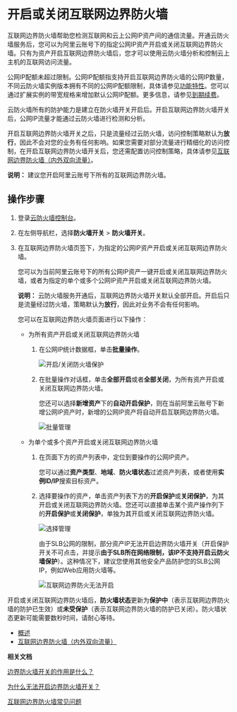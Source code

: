 # 开启或关闭互联网边界防火墙

互联网边界防火墙帮助您检测互联网和云上公网IP资产间的通信流量。开通云防火墙服务后，您可以为阿里云账号下的指定公网IP资产开启或关闭互联网边界防火墙。只有为资产开启互联网边界防火墙后，您才可以使用云防火墙分析和控制云上主机的互联网访问流量。

公网IP配额未超过限制。公网IP配额指支持开启互联网边界防火墙的公网IP数量，不同云防火墙实例版本拥有不同的公网IP配额限制，具体请参见[功能特性](/cn.zh-CN/产品简介/功能特性.md)。您可以通过扩展实例的带宽规格来增加默认公网IP配额。更多信息，请参见[到期续费](/cn.zh-CN/计费与开通服务/到期续费.md)。

云防火墙所有的防护能力是建立在防火墙开关开启后。开启互联网边界防火墙开关后，公网IP流量才能通过云防火墙进行检测和分析。

开启互联网边界防火墙开关之后，只是流量经过云防火墙，访问控制策略默认为**放行**，因此不会对您的业务有任何影响。如果您需要对部分流量进行精细化的访问控制，在开启互联网边界防火墙开关后，您还需配置访问控制策略，具体请参见[互联网边界防火墙（内外双向流量）](/cn.zh-CN/访问控制/互联网边界防火墙（内外双向流量）.md)。

**说明：** 建议您开启阿里云账号下所有的互联网边界防火墙。

## 操作步骤

1.  登录[云防火墙控制台](https://yundun.console.aliyun.com/?p=cfwnext)。

2.  在左侧导航栏，选择**防火墙开关** \> **防火墙开关**。

3.  在互联网边界防火墙页签下，为指定的公网IP资产开启或关闭互联网边界防火墙。

    您可以为当前阿里云账号下的所有公网IP资产一键开启或关闭互联网边界防火墙，或者为指定的单个或多个公网IP资产开启或关闭互联网边界防火墙。

    **说明：** 云防火墙服务开通后，互联网边界防火墙开关默认全部开启。开启后只是流量经过防火墙，策略默认为**放行**，因此对业务不会有任何影响。

    您可以在互联网边界防火墙页面进行以下操作：

    -   为所有资产开启或关闭互联网边界防火墙
        1.  在公网IP统计数据框，单击**批量操作**。

            ![开启/关闭防火墙保护](https://static-aliyun-doc.oss-accelerate.aliyuncs.com/assets/img/zh-CN/4246298951/p72297.png)

        2.  在批量操作对话框，单击**全部开启**或者**全部关闭**，为所有资产开启或关闭互联网边界防火墙。

            您还可以选择**新增资产**下的**自动开启保护**，则在当前阿里云账号下新增公网IP资产时，新增的公网IP资产将自动开启互联网边界防火墙。

            ![批量管理](https://static-aliyun-doc.oss-accelerate.aliyuncs.com/assets/img/zh-CN/4246298951/p53973.png)

    -   为单个或多个资产开启或关闭互联网边界防火墙
        1.  在页面下方的资产列表中，定位到要操作的公网IP资产。

            您可以通过**资产类型**、**地域**、**防火墙状态**过滤资产列表，或者使用**实例ID/IP**搜索目标资产。

        2.  选择要操作的资产，单击资产列表下方的**开启保护**或**关闭保护**，为其开启或关闭互联网边界防火墙。您还可以直接单击某个资产操作列下的**开启保护**或**关闭保护**，单独为其开启或关闭互联网边界防火墙。

            ![选择管理](https://static-aliyun-doc.oss-accelerate.aliyuncs.com/assets/img/zh-CN/5246298951/p32275.png)

            由于SLB公网的限制，部分资产IP无法开启边界防火墙开关（开启保护开关不可点击，并提示**由于SLB所在网络限制，该IP不支持开启云防火墙保护**）。这种情况下，建议您使用其他安全产品防护您的SLB公网IP，例如Web应用防火墙等。

            ![互联网边界防火无法开启](https://static-aliyun-doc.oss-accelerate.aliyuncs.com/assets/img/zh-CN/1562329951/p127298.png)


开启或关闭互联网边界防火墙后，**防火墙状态**更新为**保护中**（表示互联网边界防火墙的防护已生效）或**未受保护**（表示互联网边界防火墙的防护已关闭）。防火墙状态更新可能需要数秒时间，请耐心等待。

-   [概述](/cn.zh-CN/网络流量分析/概述.md)
-   [互联网边界防火墙（内外双向流量）](/cn.zh-CN/访问控制/互联网边界防火墙（内外双向流量）.md)

**相关文档**  


[边界防火墙开关的作用是什么？]()

[为什么无法开启边界防火墙开关？]()

[互联网边界防火墙常见问题](/cn.zh-CN/常见问题/互联网边界防火墙常见问题.md)

